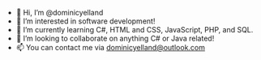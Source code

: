 - 👋 Hi, I’m @dominicyelland
- 👀 I’m interested in software development!
- 🌱 I’m currently learning C#, HTML and CSS, JavaScript, PHP, and SQL.
- 💞️ I’m looking to collaborate on anything C# or Java related!
- 📫 You can contact me via dominicyelland@outlook.com

<!---
dominicyelland/dominicyelland is a ✨ special ✨ repository because its `README.md` (this file) appears on your GitHub profile.
You can click the Preview link to take a look at your changes.
--->
